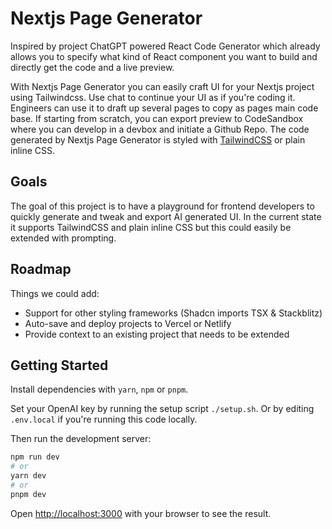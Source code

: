 # Nextjs Page Generator
Inspired by project ChatGPT powered React Code Generator which already allows you to specify what kind of React component you want to build and directly get the code and a live preview. 

With Nextjs Page Generator you can easily craft UI for your Nextjs project using Tailwindcss. Use chat to continue your UI as if you're coding it. Engineers can use it to draft up several pages to copy as pages  main code base. If starting from scratch, you can export preview to CodeSandbox where you can develop in a devbox and initiate a Github Repo. The code generated by Nextjs Page Generator is styled with [TailwindCSS](https://tailwindcss.com/) or plain inline CSS.

## Goals

The goal of this project is to have a playground for frontend developers to quickly generate and tweak and export AI generated UI. In the current state it supports TailwindCSS and plain inline CSS but this could easily be extended with prompting.

## Roadmap

Things we could add:

- Support for other styling frameworks (Shadcn imports TSX & Stackblitz)
- Auto-save and deploy projects to Vercel or Netlify
- Provide context to an existing project that needs to be extended

## Getting Started

Install dependencies with `yarn`, `npm` or `pnpm`.


Set your OpenAI key by running the setup script `./setup.sh`. 
Or by editing `.env.local` if you're running this code locally.

Then run the development server:

```bash
npm run dev
# or
yarn dev
# or
pnpm dev
```


Open [http://localhost:3000](http://localhost:3000) with your browser to see the result.
